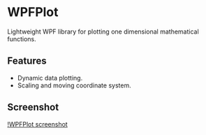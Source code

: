 WPFPlot
=======

Lightweight WPF library for plotting one dimensional mathematical functions.

Features
--------
* Dynamic data plotting.
* Scaling and moving coordinate system.

Screenshot
----------
[!WPFPlot screenshot](http://s28.postimg.org/h2dxnq5ct/wpfplot.png)
